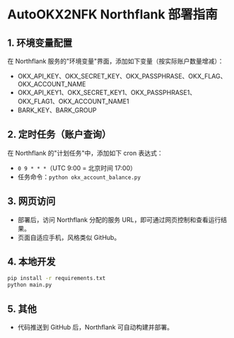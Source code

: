 # AutoOKX2NFK Northflank 部署指南

## 1. 环境变量配置
在 Northflank 服务的"环境变量"界面，添加如下变量（按实际账户数量增减）：
- OKX_API_KEY、OKX_SECRET_KEY、OKX_PASSPHRASE、OKX_FLAG、OKX_ACCOUNT_NAME
- OKX_API_KEY1、OKX_SECRET_KEY1、OKX_PASSPHRASE1、OKX_FLAG1、OKX_ACCOUNT_NAME1
- BARK_KEY、BARK_GROUP

## 2. 定时任务（账户查询）
在 Northflank 的"计划任务"中，添加如下 cron 表达式：
- `0 9 * * *`（UTC 9:00 = 北京时间 17:00）
- 任务命令：`python okx_account_balance.py`

## 3. 网页访问
- 部署后，访问 Northflank 分配的服务 URL，即可通过网页控制和查看运行结果。
- 页面自适应手机，风格类似 GitHub。

## 4. 本地开发
```bash
pip install -r requirements.txt
python main.py
```

## 5. 其他
- 代码推送到 GitHub 后，Northflank 可自动构建并部署。